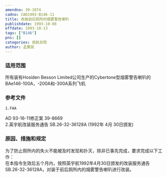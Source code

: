 ```yaml
---
amendno: 39-1074  
cadno: CAD1993-B146-11  
title: 改装前后厕所的烟雾警告喇叭  
publishdate: 1993-10-08  
effdate: 1993-10-13  
tags: ["B146"]  
pns: []  
categories: 民航总局  
author: 孟惠民  
---
```

  
### 适用范围  
所有装有Hosiden Besson Limited公司生产的Cybertone型烟雾警告喇叭的BAe146-100A，-200A和-300A系列飞机  
  
<!--more-->  
### 参考文件  
    1.FAA  
AD 93-16-11修正案 39-8669  
    2.英宇航改装服务通告 SB.26-32-36128A (1992年 4月 30日颁发)  
  
### 原因、措施和规定  
为了防止厕所内的失火不能被及时发现和扑灭，除非已事先完成，要求完成以下工作：  
    在本指令生效后五个月内，按照英宇航1992年4月30日颁发的改装服务通告SB.26-32-36128A，对装于前后厕所内的烟雾警告喇叭进行改装。  
